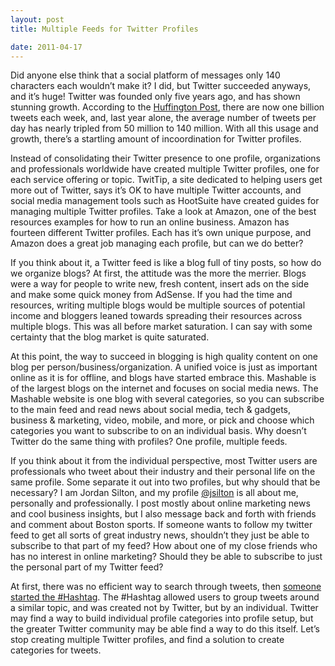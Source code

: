 ```yaml
---
layout: post
title: Multiple Feeds for Twitter Profiles

date: 2011-04-17
---
```


Did anyone else think that a social platform of messages only 140 characters each wouldn’t make it? I did, but Twitter succeeded anyways, and it’s huge! Twitter was founded only five years ago, and has shown stunning growth. According to the [Huffington Post](https://www.huffpost.com/entry/twitter-user-statistics_n_835581), there are now one billion tweets each week, and, last year alone, the average number of tweets per day has nearly tripled from 50 million to 140 million. With all this usage and growth, there’s a startling amount of incoordination for Twitter profiles.

Instead of consolidating their Twitter presence to one profile, organizations and professionals worldwide have created multiple Twitter profiles, one for each service offering or topic. TwitTip, a site dedicated to helping users get more out of Twitter, says it’s OK to have multiple Twitter accounts, and social media management tools such as HootSuite have created guides for managing multiple Twitter profiles. Take a look at Amazon, one of the best resources examples for how to run an online business. Amazon has fourteen different Twitter profiles. Each has it’s own unique purpose, and Amazon does a great job managing each profile, but can we do better?

If you think about it, a Twitter feed is like a blog full of tiny posts, so how do we organize blogs? At first, the attitude was the more the merrier. Blogs were a way for people to write new, fresh content, insert ads on the side and make some quick money from AdSense. If you had the time and resources, writing multiple blogs would be multiple sources of potential income and bloggers leaned towards spreading their resources across multiple blogs. This was all before market saturation. I can say with some certainty that the blog market is quite saturated.

At this point, the way to succeed in blogging is high quality content on one blog per person/business/organization. A unified voice is just as important online as it is for offline, and blogs have started embrace this. Mashable is of the largest blogs on the internet and focuses on social media news. The Mashable website is one blog with several categories, so you can subscribe to the main feed and read news about social media, tech & gadgets, business & marketing, video, mobile, and more, or pick and choose which categories you want to subscribe to on an individual basis. Why doesn’t Twitter do the same thing with profiles? One profile, multiple feeds.

If you think about it from the individual perspective, most Twitter users are professionals who tweet about their industry and their personal life on the same profile. Some separate it out into two profiles, but why should that be necessary? I am Jordan Silton, and my profile [@jsilton](https://twitter.com/jsilton) is all about me, personally and professionally. I post mostly about online marketing news and cool business insights, but I also message back and forth with friends and comment about Boston sports. If someone wants to follow my twitter feed to get all sorts of great industry news, shouldn’t they just be able to subscribe to that part of my feed? How about one of my close friends who has no interest in online marketing? Should they be able to subscribe to just the personal part of my Twitter feed?

At first, there was no efficient way to search through tweets, then [someone started the #Hashtag](https://gigaom.com/2010/04/30/the-short-and-illustrious-history-of-twitter-hashtags/). The #Hashtag allowed users to group tweets around a similar topic, and was created not by Twitter, but by an individual. Twitter may find a way to build individual profile categories into profile setup, but the greater Twitter community may be able find a way to do this itself. Let’s stop creating multiple Twitter profiles, and find a solution to create categories for tweets.